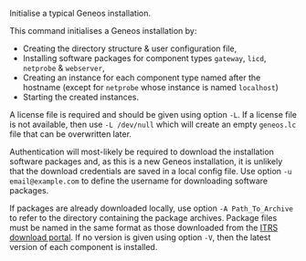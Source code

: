 Initialise a typical Geneos installation.

This command initialises a Geneos installation by:

* Creating the directory structure & user configuration file,
* Installing software packages for component types `gateway`, `licd`, `netprobe` & `webserver`,
* Creating an instance for each component type named after the hostname (except for `netprobe` whose instance is named `localhost`)
* Starting the created instances.

A license file is required and should be given using option `-L`. If a license file is not available, then use `-L /dev/null` which will create an empty `geneos.lc` file that can be overwritten later.

Authentication will most-likely be required to download the installation software packages and, as this is a new Geneos installation, it is unlikely that the download credentials are saved in a local config file. Use option `-u email@example.com` to define the username for downloading software packages.

If packages are already downloaded locally, use option `-A Path_To_Archive` to refer to the directory containing the package archives.  Package files must be named in the same format as those downloaded from the [ITRS download portal](https://resources.itrsgroup.com/downloads). If no version is given using option `-V`, then the latest version of each component is installed.